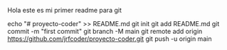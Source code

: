 Hola este es mi primer readme para git

echo "# proyecto-coder" >> README.md
git init
git add README.md
git commit -m "first commit"
git branch -M main
git remote add origin https://github.com/jrfcoder/proyecto-coder.git
git push -u origin main